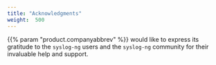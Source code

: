 ```yaml
---
title: "Acknowledgments"
weight:  500
---
```

<!-- DISCLAIMER: This file is based on the syslog-ng Open Source Edition documentation https://github.com/balabit/syslog-ng-ose-guides/commit/2f4a52ee61d1ea9ad27cb4f3168b95408fddfdf2 and is used under the terms of The syslog-ng Open Source Edition Documentation License. The file has been modified by Axoflow. -->

{{% param "product.companyabbrev" %}} would like to express its gratitude to the `syslog-ng` users and the `syslog-ng` community for their invaluable help and support.

